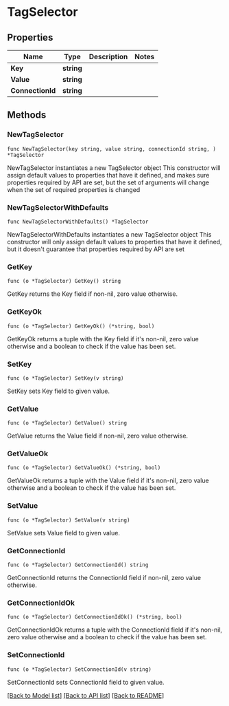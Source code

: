 # TagSelector

## Properties

Name | Type | Description | Notes
------------ | ------------- | ------------- | -------------
**Key** | **string** |  | 
**Value** | **string** |  | 
**ConnectionId** | **string** |  | 

## Methods

### NewTagSelector

`func NewTagSelector(key string, value string, connectionId string, ) *TagSelector`

NewTagSelector instantiates a new TagSelector object
This constructor will assign default values to properties that have it defined,
and makes sure properties required by API are set, but the set of arguments
will change when the set of required properties is changed

### NewTagSelectorWithDefaults

`func NewTagSelectorWithDefaults() *TagSelector`

NewTagSelectorWithDefaults instantiates a new TagSelector object
This constructor will only assign default values to properties that have it defined,
but it doesn't guarantee that properties required by API are set

### GetKey

`func (o *TagSelector) GetKey() string`

GetKey returns the Key field if non-nil, zero value otherwise.

### GetKeyOk

`func (o *TagSelector) GetKeyOk() (*string, bool)`

GetKeyOk returns a tuple with the Key field if it's non-nil, zero value otherwise
and a boolean to check if the value has been set.

### SetKey

`func (o *TagSelector) SetKey(v string)`

SetKey sets Key field to given value.


### GetValue

`func (o *TagSelector) GetValue() string`

GetValue returns the Value field if non-nil, zero value otherwise.

### GetValueOk

`func (o *TagSelector) GetValueOk() (*string, bool)`

GetValueOk returns a tuple with the Value field if it's non-nil, zero value otherwise
and a boolean to check if the value has been set.

### SetValue

`func (o *TagSelector) SetValue(v string)`

SetValue sets Value field to given value.


### GetConnectionId

`func (o *TagSelector) GetConnectionId() string`

GetConnectionId returns the ConnectionId field if non-nil, zero value otherwise.

### GetConnectionIdOk

`func (o *TagSelector) GetConnectionIdOk() (*string, bool)`

GetConnectionIdOk returns a tuple with the ConnectionId field if it's non-nil, zero value otherwise
and a boolean to check if the value has been set.

### SetConnectionId

`func (o *TagSelector) SetConnectionId(v string)`

SetConnectionId sets ConnectionId field to given value.



[[Back to Model list]](../README.md#documentation-for-models) [[Back to API list]](../README.md#documentation-for-api-endpoints) [[Back to README]](../README.md)


